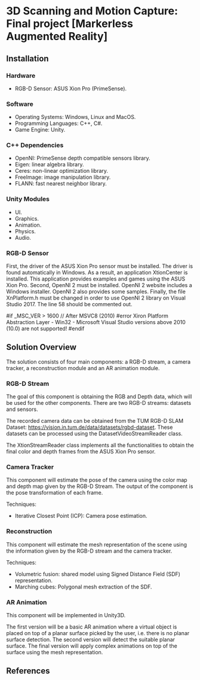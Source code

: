 # 3D Scanning and Motion Capture: Final project [Markerless Augmented Reality]

## Installation

### Hardware
* RGB-D Sensor: ASUS Xion Pro (PrimeSense).

### Software
* Operating Systems: Windows, Linux and MacOS.
* Programming Languages: C++, C#.
* Game Engine: Unity.

### C++ Dependencies
* OpenNI: PrimeSense depth compatible sensors library.
* Eigen: linear algebra library.
* Ceres: non-linear optimization library.
* FreeImage: image manipulation library.
* FLANN: fast nearest neighbor library.

### Unity Modules
* UI.
* Graphics.
* Animation.
* Physics.
* Audio.

### RGB-D Sensor

First, the driver of the ASUS Xion Pro sensor must be installed. The driver is found automatically in Windows. As a result, an application XtionCenter is installed. This application provides examples and games using the ASUS Xion Pro. Second, OpenNI 2 must be installed. OpenNI 2 website includes a Windows installer. OpenNI 2 also provides some samples. Finally, the file XnPlatform.h must be changed in order to use OpenNI 2 library on Visual Studio 2017. The line 58 should be commented out. 

#if _MSC_VER > 1600 // After MSVC8 (2010)
			#error Xiron Platform Abstraction Layer - Win32 - Microsoft Visual Studio versions above 2010 (10.0) are not supported!
#endif

## Solution Overview

The solution consists of four main components: a RGB-D stream, a camera tracker, a reconstruction module and an AR animation module.

### RGB-D Stream

The goal of this component is obtaining the RGB and Depth data, which will be used for the other components. There are two RGB-D streams: datasets and sensors.

The recorded camera data can be obtained from the TUM RGB-D SLAM Dataset: https://vision.in.tum.de/data/datasets/rgbd-dataset. These datasets can be processed using the DatasetVideoStreamReader class.

The XtionStreamReader class implements all the functionalities to obtain the final color and depth frames from the ASUS Xion Pro sensor.

### Camera Tracker

This component will estimate the pose of the camera using the color map and depth map given by the RGB-D Stream. The output of the component is the pose transformation of each frame.

Techniques:
* Iterative Closest Point (ICP): Camera pose estimation.

### Reconstruction

This component will estimate the mesh representation of the scene using the information given by the RGB-D stream and the camera tracker.

Techniques:
* Volumetric fusion: shared model using Signed Distance Field (SDF) representation.
* Marching cubes: Polygonal mesh extraction of the SDF.

### AR Animation

This component will be implemented in Unity3D.

The first version will be a basic AR animation where a virtual object is placed on top of a planar surface picked by the user, i.e. there is no planar surface detection. The second version will detect the suitable planar surface. The final version will apply complex animations on top of the surface using the mesh representation.

## References


